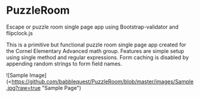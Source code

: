 # PuzzleRoom
Escape or puzzle room single page app using Bootstrap-validator and flipclock.js

This is a primitive but functional puzzle room single page app created for the Cornel Elementary Advanced math group. Features are simple setup using single method and regular expressions. Form caching is disabled by appending random strings to form field names.

![Sample Image](<https://github.com/babblequest/PuzzleRoom/blob/master/images/Sample.jpg?raw=true "Sample Page")
